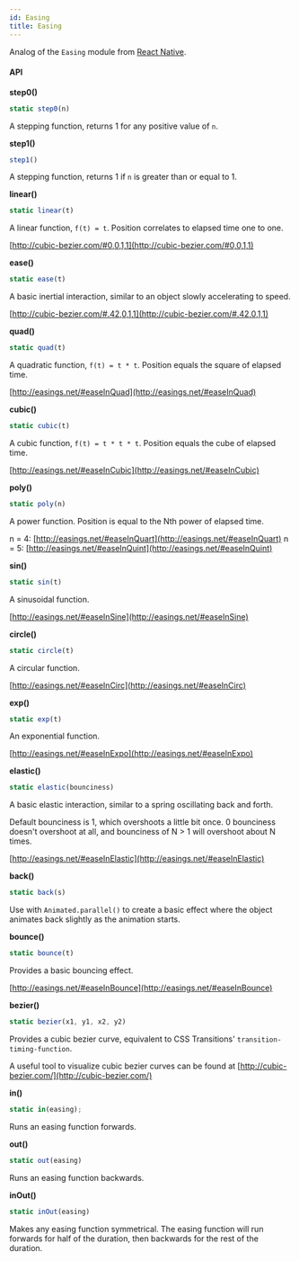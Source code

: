 ```yaml
---
id: Easing
title: Easing
---
```


Analog of the `Easing` module from [React Native](https://reactnative.dev/docs/Easing).

#### API

**step0()**

```ts
static step0(n)
```

A stepping function, returns 1 for any positive value of `n`.


**step1()**

```ts
step1()
```

A stepping function, returns 1 if `n` is greater than or equal to 1.

**linear()**

```ts
static linear(t)
```

A linear function, `f(t) = t`. Position correlates to elapsed time one to one.

[http://cubic-bezier.com/#0,0,1,1](http://cubic-bezier.com/#0,0,1,1)

**ease()**

```ts
static ease(t)
```

A basic inertial interaction, similar to an object slowly accelerating to speed.

[http://cubic-bezier.com/#.42,0,1,1](http://cubic-bezier.com/#.42,0,1,1)

**quad()**

```ts
static quad(t)
```

A quadratic function, `f(t) = t * t`. Position equals the square of elapsed time.

[http://easings.net/#easeInQuad](http://easings.net/#easeInQuad)

**cubic()**

```ts
static cubic(t)
```

A cubic function, `f(t) = t * t * t`. Position equals the cube of elapsed time.

[http://easings.net/#easeInCubic](http://easings.net/#easeInCubic)

**poly()**

```ts
static poly(n)
```

A power function. Position is equal to the Nth power of elapsed time.

n = 4: [http://easings.net/#easeInQuart](http://easings.net/#easeInQuart) n = 5: [http://easings.net/#easeInQuint](http://easings.net/#easeInQuint)

**sin()**

```ts
static sin(t)
```

A sinusoidal function.

[http://easings.net/#easeInSine](http://easings.net/#easeInSine)

**circle()**

```ts
static circle(t)
```

A circular function.

[http://easings.net/#easeInCirc](http://easings.net/#easeInCirc)

**exp()**

```ts
static exp(t)
```

An exponential function.

[http://easings.net/#easeInExpo](http://easings.net/#easeInExpo)

**elastic()**

```ts
static elastic(bounciness)
```

A basic elastic interaction, similar to a spring oscillating back and forth.

Default bounciness is 1, which overshoots a little bit once. 0 bounciness doesn't overshoot at all, and bounciness of N > 1 will overshoot about N times.

[http://easings.net/#easeInElastic](http://easings.net/#easeInElastic)

**back()**

```ts
static back(s)
```

Use with `Animated.parallel()` to create a basic effect where the object animates back slightly as the animation starts.

**bounce()**

```ts
static bounce(t)
```

Provides a basic bouncing effect.

[http://easings.net/#easeInBounce](http://easings.net/#easeInBounce)

**bezier()**

```ts
static bezier(x1, y1, x2, y2)
```

Provides a cubic bezier curve, equivalent to CSS Transitions' `transition-timing-function`.

A useful tool to visualize cubic bezier curves can be found at [http://cubic-bezier.com/](http://cubic-bezier.com/)

**in()**

```ts
static in(easing);
```

Runs an easing function forwards.

**out()**

```ts
static out(easing)
```

Runs an easing function backwards.

**inOut()**

```ts
static inOut(easing)
```

Makes any easing function symmetrical. The easing function will run forwards for half of the duration, then backwards for the rest of the duration.
